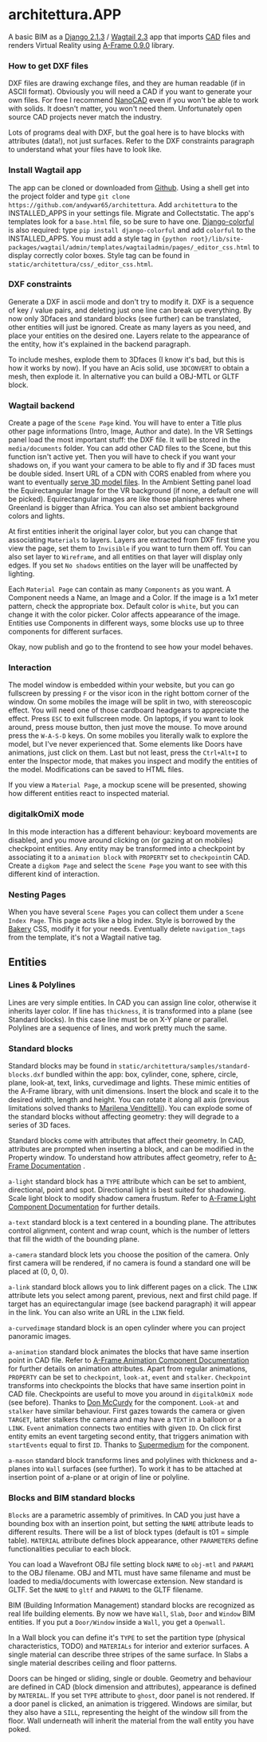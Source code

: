 # architettura.APP

A basic BIM as a [Django 2.1.3](https://www.djangoproject.com/) / [Wagtail 2.3](https://wagtail.io/) app that imports [CAD](https://en.wikipedia.org/wiki/AutoCAD_DXF) files and renders Virtual Reality using [A-Frame 0.9.0](https://aframe.io) library.

### How to get DXF files

DXF files are drawing exchange files, and they are human readable (if in ASCII format). Obviously you will need a CAD if you want to generate your own files. For free I recommend [NanoCAD](http://nanocad.com/) even if you won't be able to work with solids. It doesn't matter, you won't need them. Unfortunately open source CAD projects never match the industry.

Lots of programs deal with DXF, but the goal here is to have blocks with attributes (data!), not just surfaces. Refer to the DXF constraints paragraph to understand what your files have to look like.

### Install Wagtail app

The app can be cloned or downloaded from [Github](https://github.com/andywar65/architettura). Using a shell get into the project folder and type  `git clone https://github.com/andywar65/architettura`. Add `architettura` to the INSTALLED_APPS in your settings file. Migrate and Collectstatic. The app's templates look for a `base.html` file, so be sure to have one. [Django-colorful](https://github.com/charettes/django-colorful) is also required: type `pip install django-colorful` and add `colorful` to the INSTALLED_APPS. You must add a style tag in `{python root}/lib/site-packages/wagtail/admin/templates/wagtailadmin/pages/_editor_css.html` to display correctly color boxes. Style tag can be found in `static/architettura/css/_editor_css.html`.

### DXF constraints

Generate a DXF in ascii mode and don't try to modify it. DXF is a sequence of key / value pairs, and deleting just one line can break up everything. By now only 3Dfaces and standard blocks (see further) can be translated, other entities will just be ignored. Create as many layers as you need, and place your entities on the desired one. Layers relate to the appearance of the entity, how it's explained in the backend paragraph.

To include meshes, explode them to 3Dfaces (I know it's bad, but this is how it works by now). If you have an Acis solid, use `3DCONVERT` to obtain a mesh, then explode it. In alternative you can build a OBJ-MTL or GLTF block.

### Wagtail backend

Create a page of the `Scene Page` kind. You will have to enter a Title plus other page informations (Intro, Image, Author and date). In the VR Settings panel load the most important stuff: the DXF file. It will be stored in the `media/documents` folder. You can add other CAD files to the Scene, but this function isn't active yet. Then you will have to check if you want your shadows on, if you want your camera to be able to fly and if 3D faces must be double sided. Insert URL of a CDN with CORS enabled from where you want to eventually [serve 3D model files](https://aframe.io/docs/0.9.0/introduction/hosting-and-publishing.html#hosting-models). In the Ambient Setting panel load the Equirectangular Image for the VR background (if none, a default one will be picked). Equirectangular images are like those planispheres where Greenland is bigger than Africa. You can also set ambient background colors and lights.

At first entities inherit the original layer color, but you can change that associating `Materials` to layers. Layers are extracted from DXF first time you view the page, set them to `Invisible` if you want to turn them off. You can also set layer to `Wireframe`, and all entities on that layer will display only edges. If you set `No shadows` entities on the layer will be unaffected by lighting.

Each `Material Page` can contain as many `Components` as you want. A Component needs a Name, an Image and a Color. If the image is a 1x1 meter pattern, check the appropriate box. Default color is `white`, but you can change it with the color picker. Color affects appearance of the image. Entities use Components in different ways, some blocks use up to three components for different surfaces.

Okay, now publish and go to the frontend to see how your model behaves.

### Interaction

The model window is embedded within your website, but you can go fullscreen by pressing `F` or the visor icon in the right bottom corner of the window. On some mobiles the image will be split in two, with stereoscopic effect. You will need one of those cardboard headgears to appreciate the effect. Press `ESC` to exit fullscreen mode. On laptops, if you want to look around, press mouse button, then just move the mouse. To move around press the `W-A-S-D` keys. On some mobiles you literally walk to explore the model, but I've never experienced that. Some elements like Doors have animations, just click on them.
Last but not least, press the `Ctrl+Alt+I` to enter the Inspector mode, that makes you inspect and modify the entities of the model. Modifications can be saved to HTML files.

If you view a `Material Page`, a mockup scene will be presented, showing how different entities react to inspected material.

### digitalkOmiX mode

In this mode interaction has a different behaviour: keyboard movements are disabled, and you move around clicking on (or gazing at on mobiles) checkpoint entities. Any entity may be transformed into a checkpoint by associating it to a `animation block` with `PROPERTY` set to `checkpoint`in CAD. Create a `digkom Page` and select the `Scene Page` you want to see with this different kind of interaction.

### Nesting Pages

When you have several `Scene Pages` you can collect them under a `Scene Index Page`. This page acts like a blog index. Style is borrowed by the [Bakery](https://github.com/wagtail/bakerydemo) CSS, modify it for your needs. Eventually delete `navigation_tags` from the template, it's not a Wagtail native tag.

## Entities

### Lines & Polylines

Lines are very simple entities. In CAD you can assign line color, otherwise it inherits layer color. If line has `thickness`, it is transformed into a plane (see Standard blocks). In this case line must be on X-Y plane or parallel. Polylines are a sequence of lines, and work pretty much the same.

### Standard blocks

Standard blocks may be found in `static/architettura/samples/standard-blocks.dxf` bundled within the app: box, cylinder, cone, sphere, circle, plane, look-at, text, links, curvedimage and lights. These mimic entities of the A-Frame library, with unit dimensions. Insert the block and scale it to the desired width, length and height. You can rotate it along all axis (previous limitations solved thanks to [Marilena Vendittelli](http://www.dis.uniroma1.it/~venditt/)). You can explode some of the standard blocks without affecting geometry: they will degrade to a series of 3D faces.

Standard blocks come with attributes that affect their geometry. In CAD, attributes are prompted when inserting a block, and can be modified in the Property window. To understand how attributes affect geometry, refer to [A-Frame Documentation](https://aframe.io/docs/0.9.0/primitives/a-box.html) .

`a-light` standard block has a `TYPE` attribute which can be set to ambient, directional, point and spot. Directional light is best suited for shadowing. Scale light block to modify shadow camera frustum. Refer to [A-Frame Light Component Documentation](https://aframe.io/docs/0.9.0/components/light.html) for further details.

`a-text` standard block is a text centered in a bounding plane. The attributes control alignment, content and wrap count, which is the number of letters that fill the width of the bounding plane.

`a-camera` standard block lets you choose the position of the camera. Only first camera will be rendered, if no camera is found a standard one will be placed at (0, 0, 0).

`a-link` standard block allows you to link different pages on a click. The `LINK` attribute lets you select among parent, previous, next and first child page. If target has an equirectangular image (see backend paragraph) it will appear in the link. You can also write an URL in the `LINK` field.

`a-curvedimage` standard block is an open cylinder where you can project panoramic images.

`a-animation` standard block animates the blocks that have same insertion point in CAD file. Refer to [A-Frame Animation Component Documentation](https://aframe.io/docs/0.9.0/core/animations.html) for further details on animation attributes. Apart from regular animations, `PROPERTY` can be set to `checkpoint`, `look-at`, `event` and `stalker`.
`Checkpoint` transforms into checkpoints the blocks that have same insertion point in CAD file. Checkpoints are useful to move you around in `digitalkOmiX mode` (see before). Thanks to [Don McCurdy](https://github.com/donmccurdy/aframe-extras) for the component.
`Look-at` and `stalker` have similar behaviour. First gazes towards the camera or given `TARGET`, latter stalkers the camera and may have a `TEXT` in a balloon or a `LINK`.
`Event` animation connects two entities with given `ID`. On click first entity emits an event targeting second entity, that triggers animation with `startEvents` equal to first `ID`. Thanks to [Supermedium](https://github.com/supermedium/superframe/tree/master/components/animation/examples/events) for the component.

`a-mason` standard block transforms lines and polylines with thickness and a-planes into `Wall` surfaces (see further). To work it has to be attached at insertion point of a-plane or at origin of line or polyline.

### Blocks and BIM standard blocks

`Blocks` are a parametric assembly of primitives. In CAD you just have a bounding box with an insertion point, but setting the `NAME` attribute leads to different results. There will be a list of block types (default is t01 = simple table). `MATERIAL` attribute defines block appearance, other `PARAMETERS` define functionalities peculiar to each block.

You can load a Wavefront OBJ file setting block `NAME` to `obj-mtl` and `PARAM1` to the OBJ filename. OBJ and MTL must have same filename and must be loaded to media/documents with lowercase extension. New standard is GLTF. Set the `NAME` to `gltf` and `PARAM1` to the GLTF filename.

BIM (Building Information Management) standard blocks are recognized as real life building elements. By now we have `Wall`, `Slab`, `Door` and `Window` BIM entities. If you put a `Door/Window` inside a `Wall`, you get a `Openwall`.

In a Wall block you can define it's `TYPE` to set the partition type (physical characteristics, TODO) and `MATERIALs` for interior and exterior surfaces. A single material can describe three stripes of the same surface. In Slabs a single material describes ceiling and floor patterns.

Doors can be hinged or sliding, single or double. Geometry and behaviour are defined in CAD (block dimension and attributes), appearance is defined by `MATERIAL`. If you set `TYPE` attribute to `ghost`, door panel is not rendered. If a door panel is clicked, an animation is triggered. Windows are similar, but they also have a `SILL`, representing the height of the window sill from the floor. Wall underneath will inherit the material from the wall entity you have poked.
